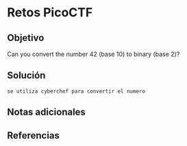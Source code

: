 # Retos PicoCTF


## Objetivo 

Can you convert the number 42 (base 10) to binary (base 2)?
## Solución 

```
se utiliza cyberchef para convertir el numero
```

## Notas adicionales 

## Referencias 
